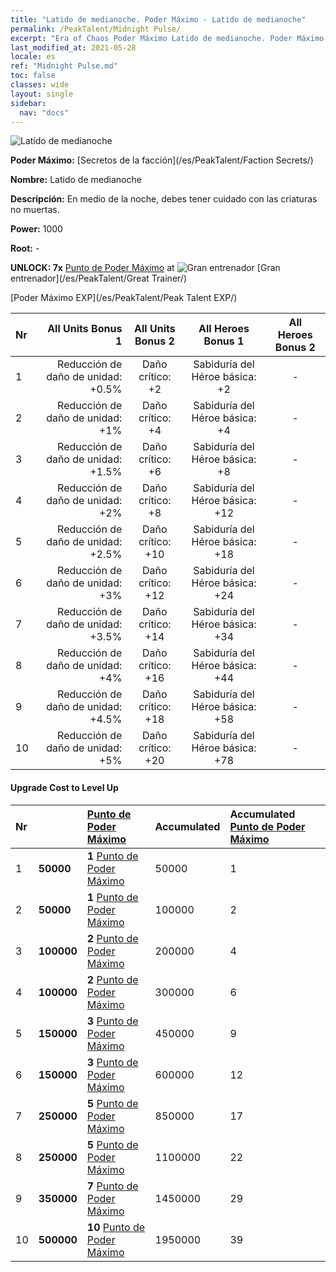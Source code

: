 ```yaml
---
title: "Latido de medianoche. Poder Máximo - Latido de medianoche"
permalink: /PeakTalent/Midnight Pulse/
excerpt: "Era of Chaos Poder Máximo Latido de medianoche. Poder Máximo Latido de medianoche. Latido de medianoche"
last_modified_at: 2021-05-28
locale: es
ref: "Midnight Pulse.md"
toc: false
classes: wide
layout: single
sidebar:
  nav: "docs"
---
```


  ![Latido de medianoche](/images/pt/talent_3009.png)

  **Poder Máximo:** [Secretos de la facción](/es/PeakTalent/Faction Secrets/)

  **Nombre:** Latido de medianoche

  **Descripción:** En medio de la noche, debes tener cuidado con las criaturas no muertas.

  **Power:** 1000

  **Root:** -

  **UNLOCK: 7x** [Punto de Poder Máximo](/ItemsES/con_934/) at ![Gran entrenador](/images/pt/talent_3001.png) [Gran entrenador](/es/PeakTalent/Great Trainer/)

  [Poder Máximo EXP](/es/PeakTalent/Peak Talent EXP/)

  | Nr | All Units Bonus 1 | All Units Bonus 2 | All Heroes Bonus 1 | All Heroes Bonus 2 |
  |:---|--------------:|:-------------:|:-------------:|:-------------:|
  | 1 | Reducción de daño de unidad: +0.5% | Daño crítico: +2 | Sabiduría del Héroe básica: +2 | - |
  | 2 | Reducción de daño de unidad: +1% | Daño crítico: +4 | Sabiduría del Héroe básica: +4 | - |
  | 3 | Reducción de daño de unidad: +1.5% | Daño crítico: +6 | Sabiduría del Héroe básica: +8 | - |
  | 4 | Reducción de daño de unidad: +2% | Daño crítico: +8 | Sabiduría del Héroe básica: +12 | - |
  | 5 | Reducción de daño de unidad: +2.5% | Daño crítico: +10 | Sabiduría del Héroe básica: +18 | - |
  | 6 | Reducción de daño de unidad: +3% | Daño crítico: +12 | Sabiduría del Héroe básica: +24 | - |
  | 7 | Reducción de daño de unidad: +3.5% | Daño crítico: +14 | Sabiduría del Héroe básica: +34 | - |
  | 8 | Reducción de daño de unidad: +4% | Daño crítico: +16 | Sabiduría del Héroe básica: +44 | - |
  | 9 | Reducción de daño de unidad: +4.5% | Daño crítico: +18 | Sabiduría del Héroe básica: +58 | - |
  | 10 | Reducción de daño de unidad: +5% | Daño crítico: +20 | Sabiduría del Héroe básica: +78 | - |


#### Upgrade Cost to Level Up

  | Nr | <i class="fas fa-coins"/> | [Punto de Poder Máximo](/ItemsES/con_934/) | Accumulated <i class="fas fa-coins"/> | Accumulated [Punto de Poder Máximo](/ItemsES/con_934/) |
  |:---|:--------------|:-------------|:-------------|:-------------|
  | 1 | **50000** | **1** [Punto de Poder Máximo](/ItemsES/con_934/) | 50000 | 1 |
  | 2 | **50000** | **1** [Punto de Poder Máximo](/ItemsES/con_934/) | 100000 | 2 |
  | 3 | **100000** | **2** [Punto de Poder Máximo](/ItemsES/con_934/) | 200000 | 4 |
  | 4 | **100000** | **2** [Punto de Poder Máximo](/ItemsES/con_934/) | 300000 | 6 |
  | 5 | **150000** | **3** [Punto de Poder Máximo](/ItemsES/con_934/) | 450000 | 9 |
  | 6 | **150000** | **3** [Punto de Poder Máximo](/ItemsES/con_934/) | 600000 | 12 |
  | 7 | **250000** | **5** [Punto de Poder Máximo](/ItemsES/con_934/) | 850000 | 17 |
  | 8 | **250000** | **5** [Punto de Poder Máximo](/ItemsES/con_934/) | 1100000 | 22 |
  | 9 | **350000** | **7** [Punto de Poder Máximo](/ItemsES/con_934/) | 1450000 | 29 |
  | 10 | **500000** | **10** [Punto de Poder Máximo](/ItemsES/con_934/) | 1950000 | 39 |
